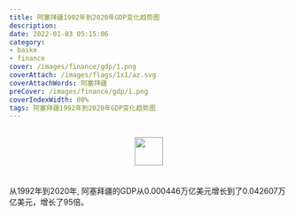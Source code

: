 ```yaml
---
title: 阿塞拜疆1992年到2020年GDP变化趋势图
description: 
date: 2022-01-03 05:15:06
category:
- baike
- finance
cover: /images/finance/gdp/1.png
coverAttach: /images/flags/1x1/az.svg
coverAttachWords: 阿塞拜疆
preCover: /images/finance/gdp/1.png
coverIndexWidth: 80%
tags: 阿塞拜疆1992年到2020年GDP变化趋势图
---
```




<script src="/assets/js/charts/chart.js"></script>

<div style="text-align: center; margin: 30px 0; ">
    <img src="/images/flags/1x1/az.svg" style="width: 50px; border: 1px solid #cccccc; ">
</div>

<div style="width: 98%; margin: 0 0 35px 0; ">
    <canvas id="myChart"></canvas>
</div>

<div>
<p class="paragraph">从1992年到2020年, 阿塞拜疆的GDP从0.000446万亿美元增长到了0.042607万亿美元，增长了95倍。</p>
</div>

<script>

    const dataGdp = {
        labels: [1992, 1993, 1994, 1995, 1996, 1997, 1998, 1999, 2000, 2001, 2002, 2003, 2004, 2005, 2006, 2007, 2008, 2009, 2010, 2011, 2012, 2013, 2014, 2015, 2016, 2017, 2018, 2019, 2020],
        datasets: [{
            label: '(万亿美元)  •  即刻编程  •  cn.hongkezhang.com',
            backgroundColor: 'rgb(0 0 128)',
            borderColor: 'rgb(0 0 128)',
            data: [0.000446, 0.001570, 0.001193, 0.002417, 0.003176, 0.003962, 0.004446, 0.004581, 0.005273, 0.005708, 0.006236, 0.007277, 0.008680, 0.013246, 0.020983, 0.033050, 0.048852, 0.044291, 0.052909, 0.065952, 0.069684, 0.074164, 0.075244, 0.053074, 0.037868, 0.040866, 0.047113, 0.048174, 0.042607],
            barPercentage: 0.3
        }]
    };

    const config = {
        type: 'line',
        data: dataGdp,
        options: {
            series: [
                {
                    barWidth: '20%'
                }
            ]
        }
    };

    const myChart = new Chart(
        document.getElementById('myChart'),
        config
    );
</script>
